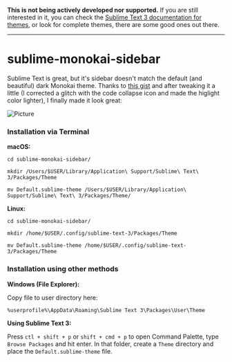 **This is not being actively developed nor supported.** If you are still interested in it, you can check the [Sublime Text 3 documentation for themes](https://www.sublimetext.com/docs/3/themes.html), or look for complete themes, there are some good ones out there.

---

# sublime-monokai-sidebar

Sublime Text is great, but it's sidebar doesn't match the default (and beautiful) dark Monokai theme. Thanks to [this gist](https://gist.github.com/umpirsky/5842174) and after tweaking it a little (I corrected a glitch with the code collapse icon and made the higlight color lighter), I finally made it look great:

![Picture](https://coderwall-assets-0.s3.amazonaws.com/uploads/picture/file/3441/sublime2.png)

### Installation via Terminal
**macOS:**
```
cd sublime-monokai-sidebar/
```
```
mkdir /Users/$USER/Library/Application\ Support/Sublime\ Text\ 3/Packages/Theme 
```
```
mv Default.sublime-theme /Users/$USER/Library/Application\ Support/Sublime\ Text\ 3/Packages/Theme/
```
**Linux:**
```
cd sublime-monokai-sidebar/
```
```
mkdir /home/$USER/.config/sublime-text-3/Packages/Theme
```
```
mv Default.sublime-theme /home/$USER/.config/sublime-text-3/Packages/Theme
```

### Installation using other methods
**Windows (File Explorer):** 

Copy file to user directory here:
```
%userprofile%\AppData\Roaming\Sublime Text 3\Packages\User\Theme
```

**Using Sublime Text 3:**

Press `ctl + shift + p` or `shift + cmd + p` to open Command Palette, type `Browse Packages` and hit enter. In that folder, create a `Theme` directory and place the `Default.sublime-theme` file.
